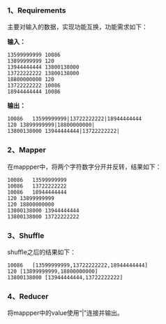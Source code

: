 ### 1、Requirements
主要对输入的数据，实现功能互换，功能需求如下：

**输入：**
```
13599999999 10086
13899999999	120
13944444444 13800138000
13722222222 13800138000
18800000000 120
13722222222 10086
18944444444 10086
```

**输出：**
```
10086   13599999999|13722222222|18944444444
120 13899999999|18800000000|
13800138000 13944444444|13722222222|
```

### 2、Mapper
在mappper中，将两个字符数字分开并反转，结果如下：
```
10086   13599999999
10086   13722222222
10086   18944444444
120 13899999999
120 18800000000
13800138000 13944444444
13800138000 13722222222
```

### 3、Shuffle
shuffle之后的结果如下：
```
10086   [13599999999,13722222222,18944444444]
120 [13899999999,18800000000]
13800138000 [13944444444,13722222222]
```

### 4、Reducer
将mappper中的value使用“|”连接并输出。



